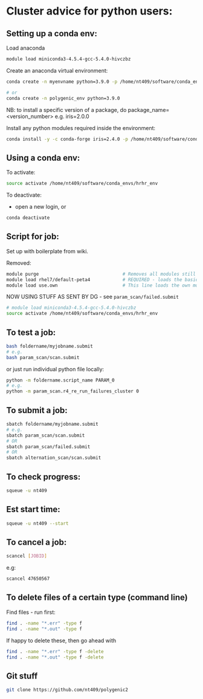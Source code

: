 # Cluster advice for python users:

## Setting up a conda env:

Load anaconda

```bash
module load miniconda3-4.5.4-gcc-5.4.0-hivczbz
```

Create an anaconda virtual environment:

```bash
conda create -n myenvname python=3.9.0 -p /home/nt409/software/conda_envs/hrhr_env --copy

# or
conda create -n polygenic_env python=3.9.0
```

NB: to install a specific version of a package, do package_name=<version_number> e.g. iris=2.0.0

Install any python modules required inside the environment:

```bash
conda install -y -c conda-forge iris=2.4.0 -p /home/nt409/software/conda_envs/hrhr_env --copy
```

## Using a conda env:

To activate:

```bash
source activate /home/nt409/software/conda_envs/hrhr_env
```

To deactivate:

- open a new login, or

```bash
conda deactivate
```

## Script for job:

Set up with boilerplate from wiki.

Removed:

```bash
module purge                               # Removes all modules still loaded
module load rhel7/default-peta4            # REQUIRED - loads the basic environment
module load use.own                        # This line loads the own module list
```

NOW USING STUFF AS SENT BY DG - see `param_scan/failed.submit`

```bash
# module load miniconda3-4.5.4-gcc-5.4.0-hivczbz
source activate /home/nt409/software/conda_envs/hrhr_env
```

## To test a job:

```bash
bash foldername/myjobname.submit
# e.g.
bash param_scan/scan.submit
```

or just run individual python file locally:

```bash
python -m foldername.script_name PARAM_0
# e.g.
python -m param_scan.r4_re_run_failures_cluster 0
```

## To submit a job:

```bash
sbatch foldername/myjobname.submit
# e.g.
sbatch param_scan/scan.submit
# OR
sbatch param_scan/failed.submit
# OR
sbatch alternation_scan/scan.submit
```

## To check progress:

```bash
squeue -u nt409
```

## Est start time:

```bash
squeue -u nt409 --start
```

## To cancel a job:

```bash
scancel [JOBID]
```

e.g:

```bash
scancel 47650567
```

## To delete files of a certain type (command line)

Find files - run first:

```bash
find . -name "*.err" -type f
find . -name "*.out" -type f
```

If happy to delete these, then go ahead with

```bash
find . -name "*.err" -type f -delete
find . -name "*.out" -type f -delete
```

## Git stuff

```bash
git clone https://github.com/nt409/polygenic2
```
